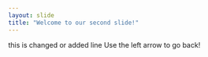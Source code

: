 ```yaml
---
layout: slide
title: "Welcome to our second slide!"
---
```

this is changed or added line
Use the left arrow to go back!
